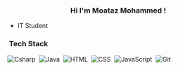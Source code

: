 

<h3 align="center">
  Hi I'm Moataz Mohammed !
</h3>



- IT Student

### &nbsp;Tech Stack
![Csharp](https://img.shields.io/badge/-Csharp-05122A?style=flat&logo=Csharp)&nbsp;
![Java](https://img.shields.io/badge/-Java-05122A?style=flat&logo=java)&nbsp;
![HTML](https://img.shields.io/badge/-HTML-05122A?style=flat&logo=HTML5)&nbsp;
![CSS](https://img.shields.io/badge/-CSS-05122A?style=flat&logo=CSS3&logoColor=1572B6)&nbsp;
![JavaScript](https://img.shields.io/badge/-JavaScript-05122A?style=flat&logo=javascript)&nbsp;
![Git](https://img.shields.io/badge/-Git-05122A?style=flat&logo=git)&nbsp;





